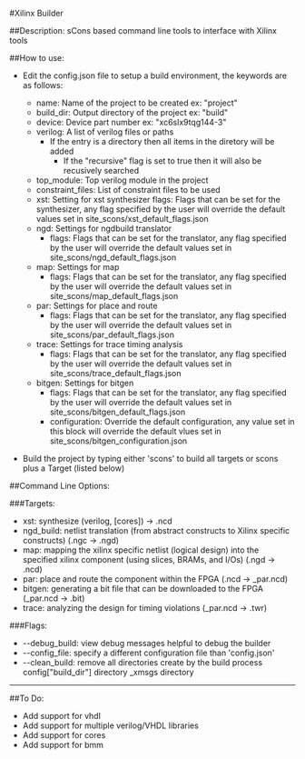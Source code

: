 #Xilinx Builder

##Description: sCons based command line tools to interface with Xilinx tools

##How to use:

+ Edit the config.json file to setup a build environment, the keywords are as
    follows:
  * name: Name of the project to be created ex: "project"
  * build\_dir: Output directory of the project ex: "build"
  * device: Device part number ex: "xc6slx9tqg144-3"
  * verilog: A list of verilog files or paths
    * If the entry is a directory then all items in the diretory will be added
      * If the "recursive" flag is set to true then it will also be recusively
        searched
  * top\_module: Top verilog module in the project
  * constraint\_files: List of constraint files to be used
  * xst: Setting for xst synthesizer
     flags: Flags that can be set for the synthesizer, any flag specified
      by the user will override the default values set in
        site_scons/xst_default_flags.json
  * ngd: Settings for ngdbuild translator
    * flags: Flags that can be set for the translator, any flag specified
      by the user will override the default values set in
        site_scons/ngd_default_flags.json
  * map: Settings for map
    * flags: Flags that can be set for the translator, any flag specified
      by the user will override the default values set in
        site_scons/map_default_flags.json
  * par: Settings for place and route
    * flags: Flags that can be set for the translator, any flag specified
      by the user will override the default values set in
        site_scons/par_default_flags.json
  * trace: Settings for trace timing analysis
    * flags: Flags that can be set for the translator, any flag specified
      by the user will override the default values set in
        site_scons/trace_default_flags.json
  * bitgen: Settings for bitgen
    * flags: Flags that can be set for the translator, any flag specified
      by the user will override the default values set in
        site_scons/bitgen_default_flags.json
    * configuration: Override the default configuration, any value set in
      this block will override the default vlues set in
        site_scons/bitgen_configuration.json

+ Build the project by typing either 'scons' to build all targets or scons
  plus a Target (listed below)
  

##Command Line Options:

###Targets:
  * xst: synthesize (verilog, [cores]) -> .ncd
  * ngd\_build: netlist translation (from abstract constructs to Xilinx 
      specific constructs)
      (.ngc -> .ngd)
  * map: mapping the xilinx specific netlist (logical design) into the
      specified xilinx component (using slices, BRAMs, and I/Os) 
      (.ngd -> .ncd)
  * par: place and route the component within the FPGA
      (.ncd -> _par.ncd)
  * bitgen: generating a bit file that can be downloaded to the FPGA
      (_par.ncd -> .bit)
  * trace: analyzing the design for timing violations
      (_par.ncd -> .twr)

###Flags:
  * --debug\_build: view debug messages helpful to debug the builder
  * --config\_file: specify a different configuration file than 'config.json'
  * --clean\_build: remove all directories create by the build process
    config["build\_dir"] directory
    _xmsgs directory

* * *

##To Do:

  * Add support for vhdl
  * Add support for multiple verilog/VHDL libraries
  * Add support for cores
  * Add support for bmm
